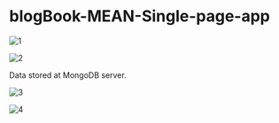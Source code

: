 # blogBook-MEAN-Single-page-app


![1](https://user-images.githubusercontent.com/22081915/27330681-189b0ce2-55d8-11e7-9e22-4d4d2482817d.JPG)

![2](https://user-images.githubusercontent.com/22081915/27330797-8ecb69d4-55d8-11e7-8afc-41cee3cff48a.JPG)

Data stored at MongoDB server.

![3](https://user-images.githubusercontent.com/22081915/27330881-cf52ee32-55d8-11e7-920a-ecb10fdc150b.JPG)


![4](https://user-images.githubusercontent.com/22081915/27330895-e0ae7bd8-55d8-11e7-9d73-a187c22bf963.JPG)
